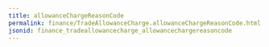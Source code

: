 ```yaml
---
title: allowanceChargeReasonCode
permalink: finance/TradeAllowanceCharge.allowanceChargeReasonCode.html
jsonid: finance_tradeallowancecharge_allowancechargereasoncode
---
```

